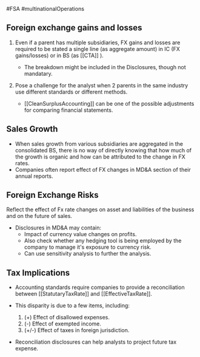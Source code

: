 #FSA #multinationalOperations 


## Foreign exchange gains and losses 
1. Even if a parent has multiple subsidiaries, FX gains and losses are required to be stated a single line (as aggregate amount) in IC (FX gains/losses) or in BS (as [[CTA]] ).
	- The breakdown might be included in the Disclosures, though not mandatary. 

1.  Pose a challenge for the analyst when 2 parents in the same industry use different standards or different methods. 
	- [[CleanSurplusAccounting]] can be one of the possible adjustments for comparing financial statements. 
 
## Sales Growth 
- When sales growth from various subsidiaries are aggregated in the consolidated BS, there is no way of directly knowing that how much of the growth is organic and how can be attributed to the change in FX rates. 
- Companies often report effect of FX changes in MD&A section of their annual reports. 

## Foreign Exchange Risks 
Reflect the effect of Fx rate changes on asset and liabilities of the business and on the future of sales. 
- Disclosures in MD&A may contain: 
	- Impact of currency value changes on profits. 
	- Also check whether any hedging tool is being employed by the company to manage it's exposure to currency risk. 
	- Can use sensitivity analysis to further the analysis. 
## Tax Implications 

- Accounting standards require companies to provide a reconciliation between [[StatutaryTaxRate]] and [[EffectiveTaxRate]]. 
- This disparity is due to a few items, including: 
	1. (+) Effect of disallowed expenses. 
	2. (-) Effect of exempted income. 
	3. (+/-) Effect of taxes in foreign jurisdiction. 

- Reconciliation disclosures can help analysts to project future tax expense. 